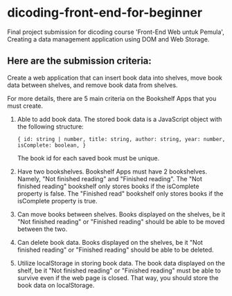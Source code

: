 # dicoding-front-end-for-beginner

Final project submission for dicoding course 'Front-End Web untuk Pemula', Creating a data management application using DOM and Web Storage.

## Here are the submission criteria:

Create a web application that can insert book data into shelves, move book data between shelves, and remove book data from shelves.

For more details, there are 5 main criteria on the Bookshelf Apps that you must create.

1. Able to add book data. The stored book data is a JavaScript object with the following structure:

   `{
 id: string | number,
 title: string,
 author: string,
 year: number,
 isComplete: boolean,
 }`

   The book id for each saved book must be unique.

2. Have two bookshelves. Bookshelf Apps must have 2 bookshelves. Namely, "Not finished reading" and "Finished reading". The "Not finished reading" bookshelf only stores books if the isComplete property is false. The "Finished read" bookshelf only stores books if the isComplete property is true.

3. Can move books between shelves. Books displayed on the shelves, be it "Not finished reading" or "Finished reading" should be able to be moved between the two.

4. Can delete book data. Books displayed on the shelves, be it "Not finished reading" or "Finished reading" should be able to be deleted.

5. Utilize localStorage in storing book data. The book data displayed on the shelf, be it "Not finished reading" or "Finished reading" must be able to survive even if the web page is closed. That way, you should store the book data on localStorage.
